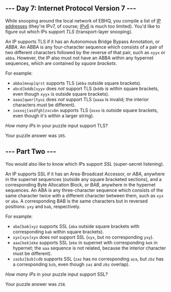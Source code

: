 ## --- Day 7: Internet Protocol Version 7 ---

While snooping around the local network of EBHQ, you compile a list of [IP addresses](https://en.wikipedia.org/wiki/IP_address) (they're IPv7, of course; [IPv6](https://en.wikipedia.org/wiki/IPv6) is much too limited). You'd like to figure out which IPs support _TLS_ (transport-layer snooping).

An IP supports TLS if it has an Autonomous Bridge Bypass Annotation, or <span title="Any similarity to the pattern it describes is purely coincidental.">_ABBA_</span>. An ABBA is any four-character sequence which consists of a pair of two different characters followed by the reverse of that pair, such as `xyyx` or `abba`. However, the IP also must not have an ABBA within any hypernet sequences, which are contained by _square brackets_.

For example:

*   `abba[mnop]qrst` supports TLS (`abba` outside square brackets).
*   `abcd[bddb]xyyx` does _not_ support TLS (`bddb` is within square brackets, even though `xyyx` is outside square brackets).
*   `aaaa[qwer]tyui` does _not_ support TLS (`aaaa` is invalid; the interior characters must be different).
*   `ioxxoj[asdfgh]zxcvbn` supports TLS (`oxxo` is outside square brackets, even though it's within a larger string).

_How many IPs_ in your puzzle input support TLS?

Your puzzle answer was `105`.

## --- Part Two ---

You would also like to know which IPs support _SSL_ (super-secret listening).

An IP supports SSL if it has an Area-Broadcast Accessor, or _ABA_, anywhere in the supernet sequences (outside any square bracketed sections), and a corresponding Byte Allocation Block, or _BAB_, anywhere in the hypernet sequences. An ABA is any three-character sequence which consists of the same character twice with a different character between them, such as `xyx` or `aba`. A corresponding BAB is the same characters but in reversed positions: `yxy` and `bab`, respectively.

For example:

*   `aba[bab]xyz` supports SSL (`aba` outside square brackets with corresponding `bab` within square brackets).
*   `xyx[xyx]xyx` does _not_ support SSL (`xyx`, but no corresponding `yxy`).
*   `aaa[kek]eke` supports SSL (`eke` in supernet with corresponding `kek` in hypernet; the `aaa` sequence is not related, because the interior character must be different).
*   `zazbz[bzb]cdb` supports SSL (`zaz` has no corresponding `aza`, but `zbz` has a corresponding `bzb`, even though `zaz` and `zbz` overlap).

_How many IPs_ in your puzzle input support SSL?

Your puzzle answer was `258`.